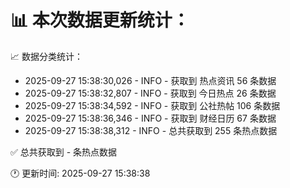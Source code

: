 📊 本次数据更新统计：
==========================

📈 数据分类统计：
- 2025-09-27 15:38:30,026 - INFO - 获取到 热点资讯 56 条数据
- 2025-09-27 15:38:32,807 - INFO - 获取到 今日热点 26 条数据
- 2025-09-27 15:38:34,592 - INFO - 获取到 公社热帖 106 条数据
- 2025-09-27 15:38:36,346 - INFO - 获取到 财经日历 67 条数据
- 2025-09-27 15:38:38,312 - INFO - 总共获取到 255 条热点数据

✅ 总共获取到 - 条热点数据

🕐 更新时间: 2025-09-27 15:38:38
